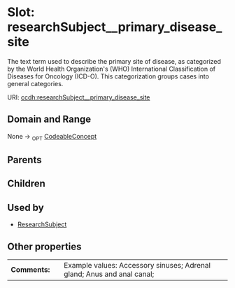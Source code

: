 
# Slot: researchSubject__primary_disease_site


The text term used to describe the primary site of disease, as categorized by the World Health Organization's (WHO) International Classification of Diseases for Oncology (ICD-O). This categorization groups cases into general categories.

URI: [ccdh:researchSubject__primary_disease_site](https://example.org/ccdh/researchSubject__primary_disease_site)


## Domain and Range

None ->  <sub>OPT</sub> [CodeableConcept](../classes/CodeableConcept.md)

## Parents


## Children


## Used by

 * [ResearchSubject](../classes/ResearchSubject.md)

## Other properties

|  |  |  |
| --- | --- | --- |
| **Comments:** | | Example values: Accessory sinuses; Adrenal gland; Anus and anal canal;  |

